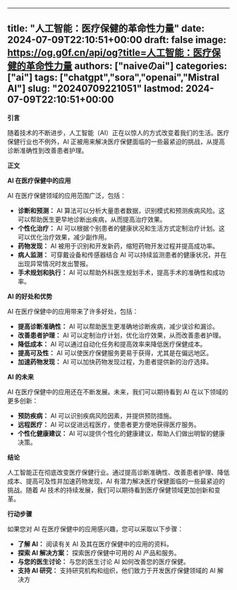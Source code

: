 
---
title: "人工智能：医疗保健的革命性力量"
date: 2024-07-09T22:10:51+00:00
draft: false
image: https://og.g0f.cn/api/og?title=人工智能：医疗保健的革命性力量
authors: ["naiveのai"]
categories: ["ai"]
tags: ["chatgpt","sora","openai","Mistral AI"]
slug: "20240709221051"
lastmod: 2024-07-09T22:10:51+00:00
---
**引言**

随着技术的不断进步，人工智能（AI）正在以惊人的方式改变着我们的生活。医疗保健行业也不例外，AI 正被用来解决医疗保健面临的一些最紧迫的挑战，从提高诊断准确性到改善患者护理。

**正文**

**AI 在医疗保健中的应用**

AI 在医疗保健领域的应用范围广泛，包括：

- **诊断和预测：** AI 算法可以分析大量患者数据，识别模式和预测疾病风险。这可以帮助医生更早地诊断出疾病，从而提高治疗效果。
- **个性化治疗：** AI 可以根据个别患者的健康状况和生活方式定制治疗计划。这可以优化治疗效果，减少副作用。
- **药物发现：** AI 被用于识别和开发新药，缩短药物开发过程并提高成功率。
- **病人监测：** 可穿戴设备和传感器结合 AI 可以持续监测患者的健康状况，并在出现异常情况时发出警报。
- **手术规划和执行：** AI 可以帮助外科医生规划手术，提高手术的准确性和成功率。

**AI 的好处和优势**

AI 在医疗保健中的应用带来了许多好处，包括：

- **提高诊断准确性：** AI 可以帮助医生更准确地诊断疾病，减少误诊和漏诊。
- **改善患者护理：** AI 可以定制治疗计划，优化治疗效果，从而改善患者护理。
- **降低成本：** AI 可以通过自动化任务和提高效率来降低医疗保健成本。
- **提高可及性：** AI 可以使医疗保健服务更易于获得，尤其是在偏远地区。
- **加速药物发现：** AI 可以加快药物发现过程，为患者提供新的治疗选择。

**AI 的未来**

AI 在医疗保健中的应用还在不断发展。未来，我们可以期待看到 AI 在以下领域的更多创新：

- **预防疾病：** AI 可以识别疾病风险因素，并提供预防措施。
- **远程医疗：** AI 可以促进远程医疗，使患者更方便地获得医疗服务。
- **个性化健康建议：** AI 可以提供个性化的健康建议，帮助人们做出明智的健康决策。

**结论**

人工智能正在彻底改变医疗保健行业。通过提高诊断准确性、改善患者护理、降低成本、提高可及性并加速药物发现，AI 有潜力解决医疗保健面临的一些最紧迫的挑战。随着 AI 技术的持续发展，我们可以期待看到医疗保健领域更加创新和变革。

**行动步骤**

如果您对 AI 在医疗保健中的应用感兴趣，您可以采取以下步骤：

- **了解 AI：** 阅读有关 AI 及其在医疗保健中的应用的资料。
- **探索 AI 解决方案：** 探索医疗保健中可用的 AI 产品和服务。
- **与您的医生讨论：** 与您的医生讨论 AI 如何改善您的医疗保健。
- **支持 AI 研究：** 支持研究机构和组织，他们致力于开发医疗保健领域的 AI 解决方